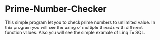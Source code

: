 # Prime-Number-Checker
This simple program let you to check prime numbers to unlimited value. In this program you will see the using of multiple threads with different function values. Also you will see the simple example of Linq To SQL.
